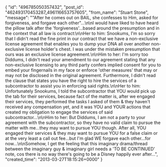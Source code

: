  {
   "id": "496785050357432",
   "post_id": "462493170453287_496116653757605",
   "from_name": "Stuart Stone",
   "message": "\"After he comes out on BAIL, she confesses to Him, asked for forgiveness, and forgave each other\"...\n\nI would have liked to have heard the pillow talk after the 'forgiveness'...based around the presumption and in the context that all law is contract:\n\nHer to him:  Snookums, I'm so sorry that I didn't read the fine print in our contract that we have a non-exclusive license agreement that enables you to dump your DNA all over another non-exclusive license holder's chest.  I was under the mistaken presumption that ours was an exclusive license agreement.\n\nHim to her:  I'm sorry too Diddums, I didn't read your amendment to our agreement stating that any non-exclusive licensing to any third party confers implied consent for you to embed your fingernails in my face or enforce 'other measures' that may or may not be disclosed in the original agreement.  Furthermore, I didn't read the clause that states you have the right to hire the services of a subcontractor to assist you in enforcing said rights.\n\nHer to him:  Unfortunately Snookums, I told the subcontractor that YOU would pick up the tab for their services, because fact of the matter is, after we engaged their services, they performed the tasks I asked of them & they haven't received any compensation yet, and it was YOU and YOUR actions that created my obligation to engage the services of said subcontractor...\n\nHim to her:  But Diddums, I am not a party to your agreement with the subcontractor, so they have no valid claim to pursue the matter with me...they may want to pursue YOU though. After all, YOU engaged their services & they may want to pursue YOU for a false claim or at the very least a call out fee...but I'm glad WE forgave each other...for now...\n\nSomehow, I get the feeling that this imaginary drama/thread between the imaginary guy & imaginary girl needs a 'TO BE CONTINUED' note, cos there is no way there's going to be a Disney happily ever after...",
   "created_time": "2013-03-27T18:15:26+0000"
 }
